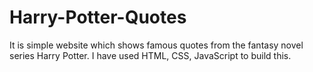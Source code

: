 # Harry-Potter-Quotes

It is simple website which shows famous quotes from the fantasy novel series Harry Potter.
I have used HTML, CSS, JavaScript to build this.
